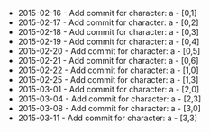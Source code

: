 - 2015-02-16 - Add commit for character: a - [0,1]
- 2015-02-17 - Add commit for character: a - [0,2]
- 2015-02-18 - Add commit for character: a - [0,3]
- 2015-02-19 - Add commit for character: a - [0,4]
- 2015-02-20 - Add commit for character: a - [0,5]
- 2015-02-21 - Add commit for character: a - [0,6]
- 2015-02-22 - Add commit for character: a - [1,0]
- 2015-02-25 - Add commit for character: a - [1,3]
- 2015-03-01 - Add commit for character: a - [2,0]
- 2015-03-04 - Add commit for character: a - [2,3]
- 2015-03-08 - Add commit for character: a - [3,0]
- 2015-03-11 - Add commit for character: a - [3,3]

